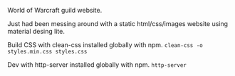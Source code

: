 World of Warcraft guild website.

Just had been messing around with a static html/css/images website using material desing lite.

Build CSS with clean-css installed globally with npm. `clean-css -o styles.min.css styles.css`

Dev with http-server installed globally with npm. `http-server`
